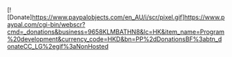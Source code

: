 [![Donate]https://www.paypalobjects.com/en_AU/i/scr/pixel.gif]https://www.paypal.com/cgi-bin/webscr?cmd=_donations&business=9658KLMBATHN8&lc=HK&item_name=Program%20development&currency_code=HKD&bn=PP%2dDonationsBF%3abtn_donateCC_LG%2egif%3aNonHosted
